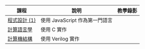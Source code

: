 | 課程 | 說明 | 教學錄影 |
|-------|--------|--------------|
| [程式設計 (1)](js.html) |  使用 JavaScript 作為第一門語言    |  |
| [計算語言學](cl.html) |  使用 C 實作    |  |
| [計算機結構](co.html) |  使用 Verilog 實作    |  |

<!--

| [網路程式設計](wp.html) |  使用 HTML/CSS/JavaScript/Node.js    |  |
| [程式設計(2)](c.html) |  使用 C 作為系統程式基礎   |  |
| [人工智慧](ai.html) |  使用 JavaScript 實作    |  |
| [系統程式](sp.html) |  使用 C 語言實作   |  |
| [動畫設計](3d.html) |  使用 blender 設計 3D 動畫    |  |

-->